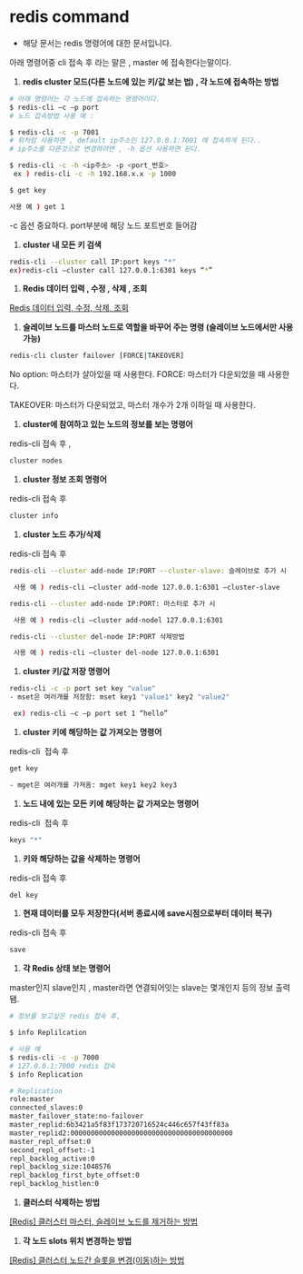 # redis command
- 해당 문서는 redis 명령어에 대한 문서입니다.

아래 명령어중 cli 접속 후 라는 말은 , master 에 접속한다는말이다.

1. **redis cluster 모드(다른 노드에 있는 키/값 보는 법) , 각 노드에 접속하는 방법**

```bash
# 아래 명령어는 각 노드에 접속하는 명령어이다.
$ redis-cli –c –p port
# 노드 접속방법 사용 예 :

$ redis-cli -c -p 7001
# 위처럼 사용하면 , default ip주소인 127.0.0.1:7001 에 접속하게 된다..
# ip주소를 다른것으로 변경하려면 , -h 옵션 사용하면 된다.

$ redis-cli -c -h <ip주소> -p <port_번호>
 ex ) redis-cli -c -h 192.168.x.x -p 1000

$ get key

사용 예 ) get 1
```

-c 옵션 중요하다. port부분에 해당 노드 포트번호 들어감

1. **cluster 내 모든 키 검색**

```bash
redis-cli --cluster call IP:port keys "*"
ex)redis-cli –cluster call 127.0.0.1:6301 keys “*”
```

1. **Redis 데이터 입력 , 수정 , 삭제 , 조회**

[Redis 데이터 입력, 수정, 삭제, 조회](https://sungwookkang.com/1313)

1. **슬레이브 노드를 마스터 노드로 역할을 바꾸어 주는 명령 (슬레이브 노드에서만 사용 가능)**

```bash
redis-cli cluster failover [FORCE|TAKEOVER]
```

No option: 마스터가 살아있을 때 사용한다.
FORCE: 마스터가 다운되었을 때 사용한다.

TAKEOVER: 마스터가 다운되었고, 마스터 개수가 2개 이하일 때 사용한다.

1. **cluster에 참여하고 있는 노드의 정보를 보는 명령어**

redis-cli 접속 후 ,

```bash
cluster nodes
```

1. **cluster 정보 조회 명령어**

redis-cli 접속 후

```bash
cluster info
```

1. **cluster 노드 추가/삭제**

redis-cli 접속 후

```bash
redis-cli --cluster add-node IP:PORT --cluster-slave: 슬레이브로 추가 시

 사용 예 ) redis-cli –cluster add-node 127.0.0.1:6301 –cluster-slave

redis-cli --cluster add-node IP:PORT: 마스터로 추가 시

 사용 예 ) redis-cli –cluster add-nodel 127.0.0.1:6301

redis-cli --cluster del-node IP:PORT 삭제방법

 사용 예 ) redis-cli –cluster del-node 127.0.0.1:6301
```

1. **cluster 키/값 저장 명령어**

```bash
redis-cli -c -p port set key "value"
- mset은 여러개를 저장함: mset key1 "value1" key2 "value2"

 ex) redis-cli –c –p port set 1 “hello”
```

1. **cluster 키에 해당하는 값 가져오는 명령어**

redis-cli  접속 후

```bash
get key

- mget은 여러개를 가져옴: mget key1 key2 key3
```

1. **노드 내에 있는 모든 키에 해당하는 값 가져오는 명령어**

redis-cli  접속 후

```bash
keys "*"
```

1. **키와 해당하는 값을 삭제하는 명령어**

redis-cli 접속 후

```bash
del key
```

1. **현재 데이터를 모두 저장한다(서버 종료시에 save시점으로부터 데이터 복구)**

redis-cli 접속 후

```bash
save
```

1. **각 Redis 상태 보는 명령어** 

master인지 slave인지 ,  master라면 연결되어잇는 slave는 몇개인지 등의 정보 출력됌.

```bash
# 정보를 보고싶은 redis 접속 후,

$ info Replilcation

# 사용 예
$ redis-cli -c -p 7000
# 127.0.0.1:7000 redis 접속
$ info Replication

# Replication
role:master
connected_slaves:0
master_failover_state:no-failover
master_replid:6b3421a5f83f173720716524c446c657f43ff83a
master_replid2:0000000000000000000000000000000000000000
master_repl_offset:0
second_repl_offset:-1
repl_backlog_active:0
repl_backlog_size:1048576
repl_backlog_first_byte_offset:0
repl_backlog_histlen:0
```

1.  **클러스터 삭제하는 방법**

[[Redis] 클러스터 마스터, 슬레이브 노드를 제거하는 방법](https://mozi.tistory.com/385)

1. **각 노드 slots 위치 변경하는 방법**

[[Redis] 클러스터 노드간 슬롯을 변경(이동)하는 방법](https://mozi.tistory.com/384)